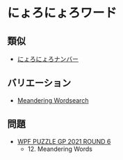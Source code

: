 # にょろにょろワード

## 類似
- [にょろにょろナンバー](meanderingnumbers.md)

## バリエーション
- [Meandering Wordsearch](meandering_wordsearch.md)

## 問題
- [WPF PUZZLE GP 2021 ROUND 6](../questions/wpfpgp2021_6.md)
	- 12\. Meandering Words
